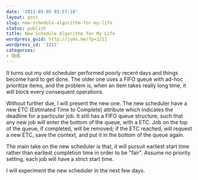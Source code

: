 ```yaml
---
date: '2011-03-05 03:57:18'
layout: post
slug: new-schedule-algorithm-for-my-life
status: publish
title: New Schedule Algorithm for My Life
wordpress_guid: http://jsms.me/?p=1211
wordpress_id: '1211'
categories:
- 随感
---
```


It turns out my old scheduler performed poorly recent days and things become hard to get done. The older one uses a FIFO queue with ad-hoc prioritize items, and the problem is, when an item takes really long time, it will block every consequent operations.

Without further due, I will present the new one. The new scheduler have a new ETC (Estimated Time to Complete) attribute which indicates the deadline for a particular job. It still has a FIFO queue structure, such that any new job will enter the bottom of the queue, with a ETC. Job on the top of the queue, if completed, will be removed; if the ETC reached, will request a new ETC, save the context, and put it in the bottom of the queue again.

The main take on the new scheduler is that, it will pursuit earliest start time rather than earliest completion time in order to be "fair". Assume no priority setting, each job will have a strict start time.

I will experiment the new scheduler in the next few days.
